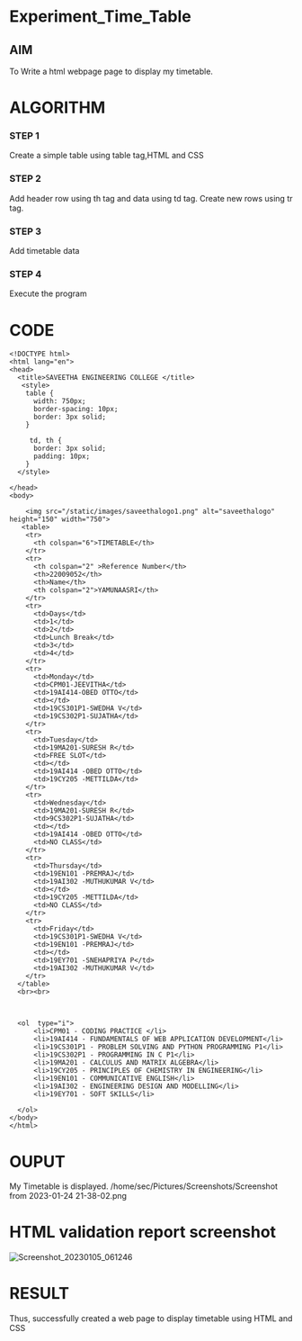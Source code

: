 # Experiment_Time_Table

## AIM
To Write a html webpage page to display my timetable.

# ALGORITHM
### STEP 1
Create a simple table using table tag,HTML and CSS
### STEP 2
Add header row using th tag and data using td tag. Create new rows using tr tag.
### STEP 3
Add timetable data 
### STEP 4
Execute the program

# CODE
```
<!DOCTYPE html>
<html lang="en">
<head>
  <title>SAVEETHA ENGINEERING COLLEGE </title>
   <style>
    table {
      width: 750px;
      border-spacing: 10px;
      border: 3px solid;
    }

     td, th {
      border: 3px solid;
      padding: 10px;
    }
  </style>
  
</head>
<body>
   
    <img src="/static/images/saveethalogo1.png" alt="saveethalogo" height="150" width="750">
   <table> 
    <tr>
      <th colspan="6">TIMETABLE</th>
    </tr>
    <tr>
      <th colspan="2" >Reference Number</th>
      <th>22009052</th>
      <th>Name</th>
      <th colspan="2">YAMUNAASRI</th>
    </tr>
    <tr>
      <td>Days</td>
      <td>1</td>
      <td>2</td>
      <td>Lunch Break</td>
      <td>3</td>
      <td>4</td>
    </tr>
    <tr>
      <td>Monday</td>
      <td>CPM01-JEEVITHA</td>
      <td>19AI414-OBED OTTO</td>
      <td></td>
      <td>19CS301P1-SWEDHA V</td>
      <td>19CS302P1-SUJATHA</td>
    </tr>
    <tr>
      <td>Tuesday</td>
      <td>19MA201-SURESH R</td>
      <td>FREE SLOT</td>
      <td></td>
      <td>19AI414 -OBED OTTO</td>
      <td>19CY205 -METTILDA</td>
    </tr>
    <tr>
      <td>Wednesday</td>
      <td>19MA201-SURESH R</td>
      <td>9CS302P1-SUJATHA</td>
      <td></td>
      <td>19AI414 -OBED OTTO</td>
      <td>NO CLASS</td>
    </tr>
    <tr>
      <td>Thursday</td>
      <td>19EN101 -PREMRAJ</td>
      <td>19AI302 -MUTHUKUMAR V</td>
      <td></td>
      <td>19CY205 -METTILDA</td>
      <td>NO CLASS</td>
    </tr>
    <tr>
      <td>Friday</td>
      <td>19CS301P1-SWEDHA V</td>
      <td>19EN101 -PREMRAJ</td>
      <td></td>
      <td>19EY701 -SNEHAPRIYA P</td>
      <td>19AI302 -MUTHUKUMAR V</td>
    </tr>
  </table>
  <br><br>



  <ol  type="i">
      <li>CPM01 - CODING PRACTICE </li>
      <li>19AI414 - FUNDAMENTALS OF WEB APPLICATION DEVELOPMENT</li>
      <li>19CS301P1 - PROBLEM SOLVING AND PYTHON PROGRAMMING P1</li>
      <li>19CS302P1 - PROGRAMMING IN C P1</li>
      <li>19MA201 - CALCULUS AND MATRIX ALGEBRA</li>
      <li>19CY205 - PRINCIPLES OF CHEMISTRY IN ENGINEERING</li>
      <li>19EN101 - COMMUNICATIVE ENGLISH</li>
      <li>19AI302 - ENGINEERING DESIGN AND MODELLING</li>
      <li>19EY701 - SOFT SKILLS</li>

  </ol>
</body>
</html>
```
# OUPUT
My Timetable is displayed.
/home/sec/Pictures/Screenshots/Screenshot from 2023-01-24 21-38-02.png
<!--![Screenshot_20230105_061904](https://user-images.githubusercontent.com/118343379/210784004-0b78974e-228f-4ea2-9b0b-f2be53530adf.png)
/home/sec/Pictures/Screenshots/Screenshot from 2023-01-24 21-38-11.png
![image](https://user-images.githubusercontent.com/118343379/210783892-c588631d-fe18-408c-9785-acb47e17b405.png)\-->

# HTML validation report screenshot 
 ![Screenshot_20230105_061246](https://user-images.githubusercontent.com/118343379/210784161-bfe90267-0ff6-4299-85ca-c129fd569483.png)

# RESULT 
Thus, successfully created a web page to display timetable using HTML and CSS
